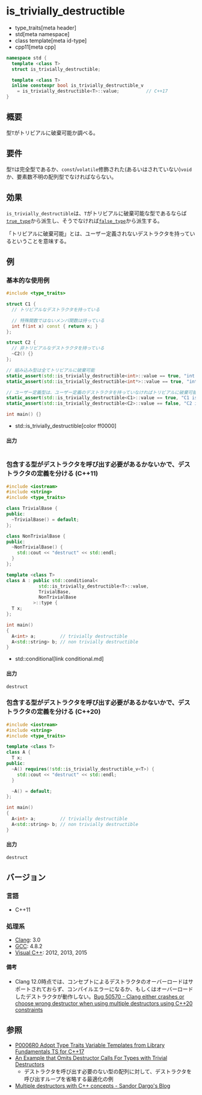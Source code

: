 # is_trivially_destructible
* type_traits[meta header]
* std[meta namespace]
* class template[meta id-type]
* cpp11[meta cpp]

```cpp
namespace std {
  template <class T>
  struct is_trivially_destructible;

  template <class T>
  inline constexpr bool is_trivially_destructible_v
    = is_trivially_destructible<T>::value;          // C++17
}
```

## 概要
型`T`がトリビアルに破棄可能か調べる。


## 要件
型`T`は完全型であるか、`const`/`volatile`修飾された(あるいはされていない)`void`か、要素数不明の配列型でなければならない。


## 効果
`is_trivially_destructible`は、`T`がトリビアルに破棄可能な型であるならば[`true_type`](true_type.md)から派生し、そうでなければ[`false_type`](false_type.md)から派生する。

「トリビアルに破棄可能」とは、ユーザー定義されないデストラクタを持っているということを意味する。


## 例
### 基本的な使用例
```cpp example
#include <type_traits>

struct C1 {
  // トリビアルなデストラクタを持っている

  // 特殊関数ではないメンバ関数は持っている
  int f(int x) const { return x; }
};

struct C2 {
  // 非トリビアルなデストラクタを持っている
  ~C2() {}
};

// 組み込み型は全てトリビアルに破棄可能
static_assert(std::is_trivially_destructible<int>::value == true, "int is trivially destructible");
static_assert(std::is_trivially_destructible<int*>::value == true, "int* is trivially destructible");

// ユーザー定義型は、ユーザー定義のデストラクタを持っていなければトリビアルに破棄可能
static_assert(std::is_trivially_destructible<C1>::value == true, "C1 is trivially destructible");
static_assert(std::is_trivially_destructible<C2>::value == false, "C2 isn't trivially destructible");

int main() {}
```
* std::is_trivially_destructible[color ff0000]

#### 出力
```
```


### 包含する型がデストラクタを呼び出す必要があるかないかで、デストラクタの定義を分ける (C++11)
```cpp
#include <iostream>
#include <string>
#include <type_traits>

class TrivialBase {
public:
  ~TrivialBase() = default;
};

class NonTrivialBase {
public:
  ~NonTrivialBase() {
    std::cout << "destruct" << std::endl;
  }
};

template <class T>
class A : public std::conditional<
            std::is_trivially_destructible<T>::value,
            TrivialBase,
            NonTrivialBase
          >::type {
  T x;
};

int main()
{
  A<int> a;         // trivially destructible
  A<std::string> b; // non trivially destructible
}
```
* std::conditional[link conditional.md]

#### 出力
```
destruct
```

### 包含する型がデストラクタを呼び出す必要があるかないかで、デストラクタの定義を分ける (C++20)
```cpp
#include <iostream>
#include <string>
#include <type_traits>

template <class T>
class A {
  T x;
public:
  ~A() requires(!std::is_trivially_destructible_v<T>) {
    std::cout << "destruct" << std::endl;
  }

  ~A() = default;
};

int main()
{
  A<int> a;         // trivially destructible
  A<std::string> b; // non trivially destructible
}
```

#### 出力
```
destruct
```

## バージョン
### 言語
- C++11

### 処理系
- [Clang](/implementation.md#clang): 3.0
- [GCC](/implementation.md#gcc): 4.8.2
- [Visual C++](/implementation.md#visual_cpp): 2012, 2013, 2015


#### 備考
- Clang 12.0時点では、コンセプトによるデストラクタのオーバーロードはサポートされておらず、コンパイルエラーになるか、もしくはオーバーロードしたデストラクタが動作しない。[Bug 50570 - Clang either crashes or choose wrong destructor when using multiple destructors using C++20 constraints](https://bugs.llvm.org/show_bug.cgi?id=50570)


## 参照
- [P0006R0 Adopt Type Traits Variable Templates from Library Fundamentals TS for C++17](http://www.open-std.org/jtc1/sc22/wg21/docs/papers/2015/p0006r0.html)
- [An Example that Omits Destructor Calls For Types with Trivial Destructors](http://www.boost.org/doc/libs/1_65_1/libs/type_traits/doc/html/boost_typetraits/examples/destruct.html)
    - デストラクタを呼び出す必要のない型の配列に対して、デストラクタを呼び出すループを省略する最適化の例
- [Multiple destructors with C++ concepts - Sandor Dargo's Blog](https://www.sandordargo.com/blog/2021/06/16/multiple-destructors-with-cpp-concepts)
